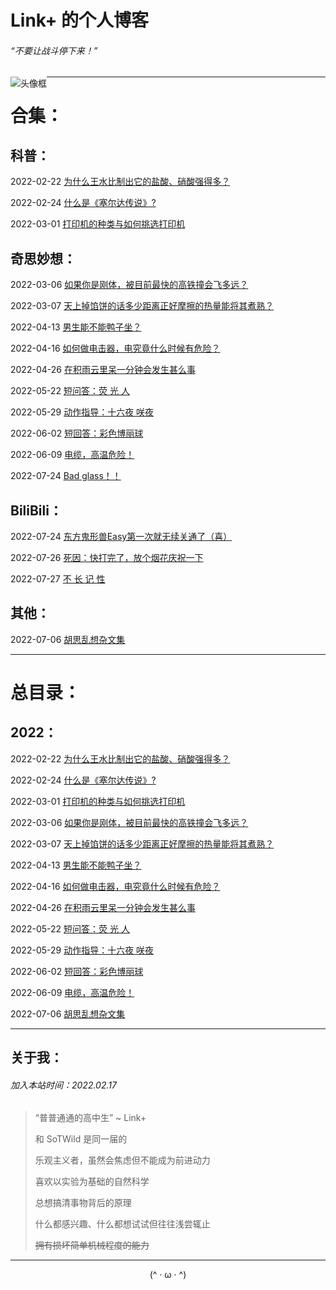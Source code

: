 # Link+ 的个人博客

###### “不要让战斗停下来！”

<img src="https://s2.loli.net/2022/03/06/bmsSwTUIYKc21L8.png" alt="头像框" style="zoom:%;float:left; " />

------

# 合集：

## 	科普：

2022-02-22		[为什么王水比制出它的盐酸、硝酸强得多？](/popularization/20220222.html)

2022-02-24		[什么是《塞尔达传说》?](/popularization/20220224.html)

2022-03-01		[打印机的种类与如何挑选打印机](/popularization/20220301.html)



## 奇思妙想：

2022-03-06		[如果你是刚体，被目前最快的高铁撞会飞多远？](/fancy/20220306.html)

2022-03-07		[天上掉馅饼的话多少距离正好摩擦的热量能将其煮熟？](/fancy/20220307.html)

2022-04-13		[男生能不能鸭子坐？](/fancy/20220413.html)

2022-04-16		[如何做电击器，电究竟什么时候有危险？](/fancy/20220416.html)

2022-04-26		[在积雨云里呆一分钟会发生甚么事](/fancy/20220426.html)

2022-05-22		[短问答：荧 光 人](/fancy/20220522.html)

2022-05-29		[动作指导：十六夜 咲夜](/fancy/20220529.html)

2022-06-02		[短回答：彩色博丽球](/fancy/20220602.html)

2022-06-09		[电缆，高温危险！](/fancy/20220626.html)

2022-07-24		[Bad glass！！](/fancy/20220724.html)



## BiliBili：

2022-07-24		[东方鬼形兽Easy第一次就无续关通了（喜）](/blog/link/20220724.html)

2022-07-26		[死因：快打完了，放个烟花庆祝一下](/blog/link/20220726.html)

2022-07-27		[不 长 记 性](/blog/link/20220727.html)



## 其他：

2022-07-06		[胡思乱想杂文集](/blog/link/20220706.html)



------

# 总目录：

## 	2022：

2022-02-22		[为什么王水比制出它的盐酸、硝酸强得多？](/popularization/20220222.html)

2022-02-24		[什么是《塞尔达传说》?](/popularization/20220224.html)

2022-03-01		[打印机的种类与如何挑选打印机](/popularization/20220301.html)

2022-03-06		[如果你是刚体，被目前最快的高铁撞会飞多远？](/fancy/20220306.html)

2022-03-07		[天上掉馅饼的话多少距离正好摩擦的热量能将其煮熟？](/fancy/20220307.html)

2022-04-13		[男生能不能鸭子坐？](/fancy/20220413.html)

2022-04-16		[如何做电击器，电究竟什么时候有危险？](/fancy/20220416.html)

2022-04-26		[在积雨云里呆一分钟会发生甚么事](/fancy/20220426.html)

2022-05-22		[短问答：荧 光 人](/fancy/20220522.html)

2022-05-29		[动作指导：十六夜 咲夜](/fancy/20220529.html)

2022-06-02		[短回答：彩色博丽球](/fancy/20220602.html)

2022-06-09		[电缆，高温危险！](/fancy/20220609.html)

2022-07-06		[胡思乱想杂文集](/blog/link/20220706.html)



------

## 关于我：

###### 加入本站时间：2022.02.17

> “普普通通的高中生” ~ Link+
>
> 和 SoTWild 是同一届的
>
> 乐观主义者，虽然会焦虑但不能成为前进动力
>
> 喜欢以实验为基础的自然科学
>
> 总想搞清事物背后的原理
>
> 什么都感兴趣、什么都想试试但往往浅尝辄止
>
> ~~拥有损坏简单机械程度的能力~~



------



<center>(^ · ω · ^)</center>